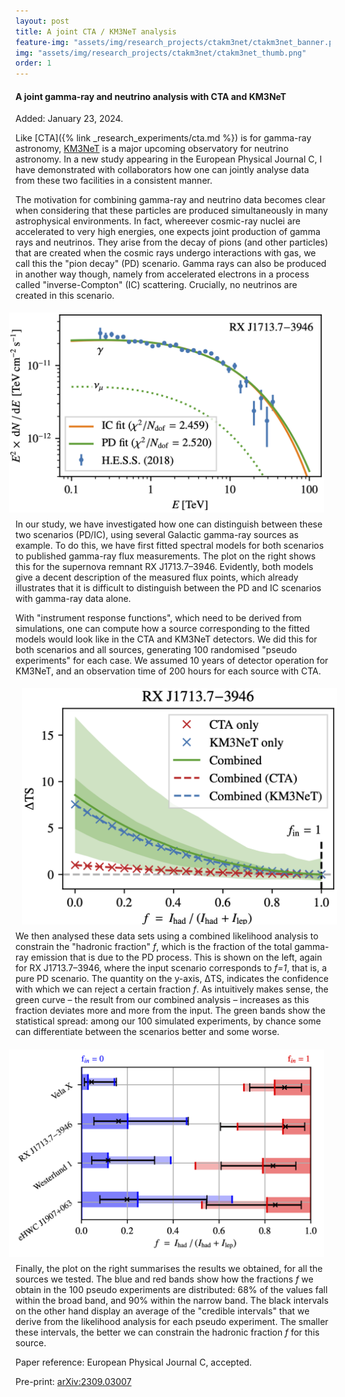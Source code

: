 ```yaml
---
layout: post
title: A joint CTA / KM3NeT analysis
feature-img: "assets/img/research_projects/ctakm3net/ctakm3net_banner.png"
img: "assets/img/research_projects/ctakm3net/ctakm3net_thumb.png"
order: 1
---
```


#### A joint gamma-ray and neutrino analysis with CTA and KM3NeT

Added: January 23, 2024.

Like [CTA]({% link _research_experiments/cta.md %}) is for gamma-ray astronomy, <a href="https://www.km3net.org" target="_blank">KM3NeT</a> is a major upcoming observatory for neutrino astronomy.
In a new study appearing in the European Physical Journal C, I have demonstrated with collaborators how one can jointly analyse data from these two facilities in a consistent manner.

The motivation for combining gamma-ray and neutrino data becomes clear when considering that these particles are produced simultaneously in many astrophysical environments.
In fact, whereever cosmic-ray nuclei are accelerated to very high energies, one expects joint production of gamma rays and neutrinos.
They arise from the decay of pions (and other particles) that are created when the cosmic rays undergo interactions with gas, we call this the "pion decay" (PD) scenario.
Gamma rays can also be produced in another way though, namely from accelerated electrons in a process called "inverse-Compton" (IC) scattering.
Crucially, no neutrinos are created in this scenario.

<div><img src="/assets/img/research_projects/ctakm3net/fit_fp_rxj1713.png" alt="Gamma-ray spectrum of RX J1713.7–3946" width="550" align="right" style="padding-top:1%;padding-left:2%;padding-right:2%;padding-bottom:2%"></div>

In our study, we have investigated how one can distinguish between these two scenarios (PD/IC), using several Galactic gamma-ray sources as example.
To do this, we have first fitted spectral models for both scenarios to published gamma-ray flux measurements.
The plot on the right shows this for the supernova remnant RX&nbsp;J1713.7–3946.
Evidently, both models give a decent description of the measured flux points, which already illustrates that it is difficult to distinguish between the PD and IC scenarios with gamma-ray data alone.

With "instrument response functions", which need to be derived from simulations, one can compute how a source corresponding to the fitted models would look like in the CTA and KM3NeT detectors.
We did this for both scenarios and all sources, generating 100 randomised "pseudo experiments" for each case.
We assumed 10 years of detector operation for KM3NeT, and an observation time of 200 hours for each source with CTA.

<div><img src="/assets/img/research_projects/ctakm3net/scan_RXJ1713_1.0.png" alt="Likelihood scan for PD scenario of RX J1713.7–3946" width="550" align="left" style="padding-top:1%;padding-left:2%;padding-right:2%;padding-bottom:2%"></div>

We then analysed these data sets using a combined likelihood analysis to constrain the "hadronic fraction" <i>f</i>, which is the fraction of the total gamma-ray emission that is due to the PD process.
This is shown on the left, again for RX&nbsp;J1713.7–3946, where the input scenario corresponds to <i>f=1</i>, that is, a pure PD scenario.
The quantity on the y-axis, ΔTS, indicates the confidence with which we can reject a certain fraction <i>f</i>.
As intuitively makes sense, the green curve – the result from our combined analysis – increases as this fraction deviates more and more from the input.
The green bands show the statistical spread: among our 100 simulated experiments, by chance some can differentiate between the scenarios better and some worse.

<div><img src="/assets/img/research_projects/ctakm3net/limit_all.png" alt="Credible intervals for hadronic fraction f" width="550" align="right" style="padding-top:1%;padding-left:2%;padding-right:2%;padding-bottom:2%"></div>

Finally, the plot on the right summarises the results we obtained, for all the sources we tested.
The blue and red bands show how the fractions <i>f</i> we obtain in the 100 pseudo experiments are distributed: 68% of the values fall within the broad band, and 90% within the narrow band.
The black intervals on the other hand display an average of the "credible intervals" that we derive from the likelihood analysis for each pseudo experiment.
The smaller these intervals, the better we can constrain the hadronic fraction <i>f</i> for this source.

Paper reference: European Physical Journal C, accepted.<br>
<!-- DOI: <a href="https://doi.org/10.1051/0004-6361/202245459" target="_blank">10.1051/0004-6361/202245459</a><br> -->
Pre-print: <a href="https://arxiv.org/abs/2309.03007" target="_blank">arXiv:2309.03007</a>
